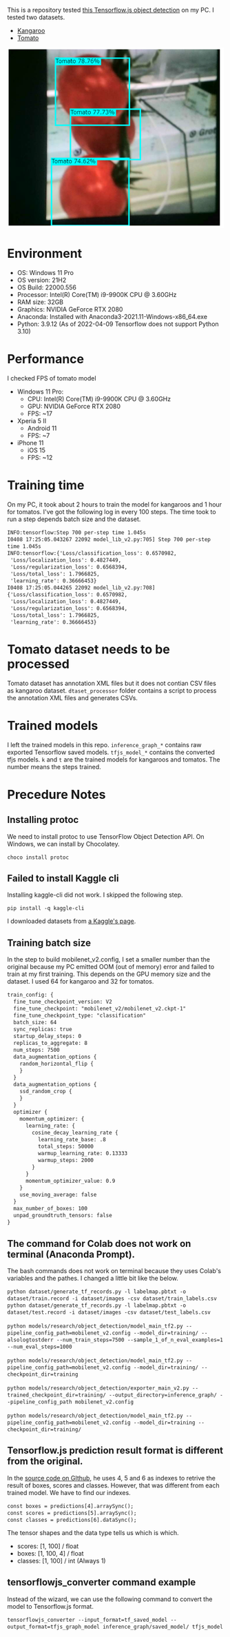 This is a repository tested [this Tensorflow.js object detection](
https://blog.tensorflow.org/2021/01/custom-object-detection-in-browser.html) on my PC. I tested two datasets.

- [Kangaroo](https://www.kaggle.com/datasets/hugozanini1/kangaroodataset)
- [Tomato](https://www.kaggle.com/datasets/andrewmvd/tomato-detection)

![screenshot](./screenshot.png)

# Environment
- OS: Windows 11 Pro
- OS version: 21H2
- OS Build: 22000.556
- Processor: Intel(R) Core(TM) i9-9900K CPU @ 3.60GHz
- RAM size: 32GB
- Graphics: NVIDIA GeForce RTX 2080
- Anaconda: Installed with Anaconda3-2021.11-Windows-x86_64.exe
- Python: 3.9.12 (As of 2022-04-09 Tensorflow does not support Python 3.10)

# Performance
I checked FPS of tomato model
- Windows 11 Pro:
  - CPU: Intel(R) Core(TM) i9-9900K CPU @ 3.60GHz
  - GPU: NVIDIA GeForce RTX 2080
  - FPS: ~17
- Xperia 5 II
  - Android 11
  - FPS: ~7
- iPhone 11
  - iOS 15
  - FPS: ~12

# Training time
On my PC, it took about 2 hours to train the model for kangaroos and 1 hour for tomatos. I've got the following log in every 100 steps. The time took to run a step depends batch size and the dataset.
```
INFO:tensorflow:Step 700 per-step time 1.045s
I0408 17:25:05.043267 22092 model_lib_v2.py:705] Step 700 per-step time 1.045s
INFO:tensorflow:{'Loss/classification_loss': 0.6570982,
 'Loss/localization_loss': 0.4827449,
 'Loss/regularization_loss': 0.6568394,
 'Loss/total_loss': 1.7966825,
 'learning_rate': 0.36666453}
I0408 17:25:05.044265 22092 model_lib_v2.py:708] {'Loss/classification_loss': 0.6570982,
 'Loss/localization_loss': 0.4827449,
 'Loss/regularization_loss': 0.6568394,
 'Loss/total_loss': 1.7966825,
 'learning_rate': 0.36666453}
```

# Tomato dataset needs to be processed
Tomato dataset has annotation XML files but it does not contian CSV files as kangaroo dataset. `dtaset_processor` folder contains a script to process the annotation XML files and generates CSVs.

# Trained models
I left the trained models in this repo. `inference_graph_*` contains raw exported Tensorflow saved models. `tfjs_model_*` contains the converted tfjs models. `k` and `t` are the trained models for kangaroos and tomatos. The number means the steps trained.

# Precedure Notes

## Installing protoc
We need to install protoc to use TensorFlow Object Detection API. On Windows, we can install by Chocolatey.
```
choco install protoc
```

## Failed to install Kaggle cli
Installing kaggle-cli did not work. I skipped the following step.
```
pip install -q kaggle-cli
```

I downloaded datasets from [a Kaggle's page](https://www.kaggle.com/datasets/hugozanini1/kangaroodataset).

## Training batch size
In the step to build mobilenet_v2.config, I set a smaller number than the original because my PC emitted OOM (out of memory) error and failed to train at my first training. This depends on the GPU memory size and the dataset. I used 64 for kangaroo and 32 for tomatos.

```
train_config: {
  fine_tune_checkpoint_version: V2
  fine_tune_checkpoint: "mobilenet_v2/mobilenet_v2.ckpt-1"
  fine_tune_checkpoint_type: "classification"
  batch_size: 64
  sync_replicas: true
  startup_delay_steps: 0
  replicas_to_aggregate: 8
  num_steps: 7500
  data_augmentation_options {
    random_horizontal_flip {
    }
  }
  data_augmentation_options {
    ssd_random_crop {
    }
  }
  optimizer {
    momentum_optimizer: {
      learning_rate: {
        cosine_decay_learning_rate {
          learning_rate_base: .8
          total_steps: 50000
          warmup_learning_rate: 0.13333
          warmup_steps: 2000
        }
      }
      momentum_optimizer_value: 0.9
    }
    use_moving_average: false
  }
  max_number_of_boxes: 100
  unpad_groundtruth_tensors: false
}
```

## The command for Colab does not work on terminal (Anaconda Prompt).
The bash commands does not work on terminal because they uses Colab's variables and the pathes. I changed a little bit like the below.

```
python dataset/generate_tf_records.py -l labelmap.pbtxt -o dataset/train.record -i dataset/images -csv dataset/train_labels.csv
python dataset/generate_tf_records.py -l labelmap.pbtxt -o dataset/test.record -i dataset/images -csv dataset/test_labels.csv

python models/research/object_detection/model_main_tf2.py --pipeline_config_path=mobilenet_v2.config --model_dir=training/ --alsologtostderr --num_train_steps=7500 --sample_1_of_n_eval_examples=1 --num_eval_steps=1000

python models/research/object_detection/model_main_tf2.py --pipeline_config_path=mobilenet_v2.config --model_dir=training/ --checkpoint_dir=training

python models/research/object_detection/exporter_main_v2.py --trained_checkpoint_dir=training/ --output_directory=inference_graph/ --pipeline_config_path mobilenet_v2.config

python models/research/object_detection/model_main_tf2.py --pipeline_config_path=mobilenet_v2.config --model_dir=training --checkpoint_dir=training/
```

## Tensorflow.js prediction result format is different from the original.
In the [source code on GIthub](https://github.com/hugozanini/TFJS-object-detection/blob/master/src/index.js#L118), he uses 4, 5 and 6 as indexes to retrive the result of boxes, scores and classes. However, that was different from each trained model. We have to find our indexes.

```
const boxes = predictions[4].arraySync();
const scores = predictions[5].arraySync();
const classes = predictions[6].dataSync();
```

The tensor shapes and the data type tells us which is which.
- scores: [1, 100] / float
- boxes: [1, 100, 4] / float
- classes: [1, 100] / int (Always 1)

## tensorflowjs_converter command example
Instead of the wizard, we can use the following command to convert the model to Tensorflow.js format.
```
tensorflowjs_converter --input_format=tf_saved_model --output_format=tfjs_graph_model inference_graph/saved_model/ tfjs_model
```
